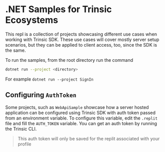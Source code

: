 # .NET Samples for Trinsic Ecosystems

This repl is a collection of projects showcasing different use cases when working 
with Trinsic SDK. These use cases will cover mostly server setup scenarios, but they 
can be applied to client access, too, since the SDK is the same.

To run the samples, from the root directory run the command

```bash
dotnet run --project <directory>
```

For example `dotnet run --project SignIn`

## Configuring `AuthToken`

Some projects, such as `WebApiSample` showcase how a server hosted application can be configured 
using Trinsic SDK with auth token passed from an environment variable. To configure this variable, edit the `.replit` file 
and fill the `AUTH_TOKEN` variable. You can get an auth token by running the Trinsic CLI.

> This auth token will only be saved for the replit associated with your profile